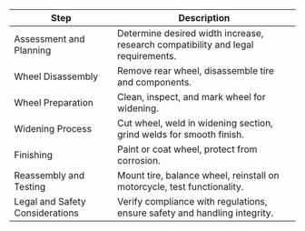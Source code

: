<!-- C:\Users\razer\Desktop\walkerrh.github.io\SCROLLS_FOLDER\MOTORSPORTS\MODIFICATIONS\widen_rear_wheel.md -->







| Step | Description |
| --- | --- |
| Assessment and Planning | Determine desired width increase, research compatibility and legal requirements. |
| Wheel Disassembly | Remove rear wheel, disassemble tire and components. |
| Wheel Preparation | Clean, inspect, and mark wheel for widening. |
| Widening Process | Cut wheel, weld in widening section, grind welds for smooth finish. |
| Finishing | Paint or coat wheel, protect from corrosion. |
| Reassembly and Testing | Mount tire, balance wheel, reinstall on motorcycle, test functionality. |
| Legal and Safety Considerations | Verify compliance with regulations, ensure safety and handling integrity. |
